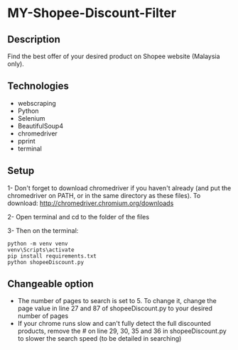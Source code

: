# MY-Shopee-Discount-Filter

## Description

Find the best offer of your desired product on Shopee website (Malaysia only).

## Technologies

* webscraping
* Python
* Selenium
* BeautifulSoup4
* chromedriver
* pprint
* terminal

## Setup

1- Don't forget to download chromedriver if you haven't already (and put the chromedriver on PATH, or in the same directory as these files). To download: http://chromedriver.chromium.org/downloads

2- Open terminal and cd to the folder of the files

3- Then on the terminal:

```
python -m venv venv
venv\Scripts\activate
pip install requirements.txt
python shopeeDiscount.py
```

## Changeable option

* The number of pages to search is set to 5. To change it, change the page value in line 27 and 87 of shopeeDiscount.py to your desired number of pages
* If your chrome runs slow and can't fully detect the full discounted products, remove the # on line 29, 30, 35 and 36 in shopeeDiscount.py to slower the search speed (to be detailed in searching)
